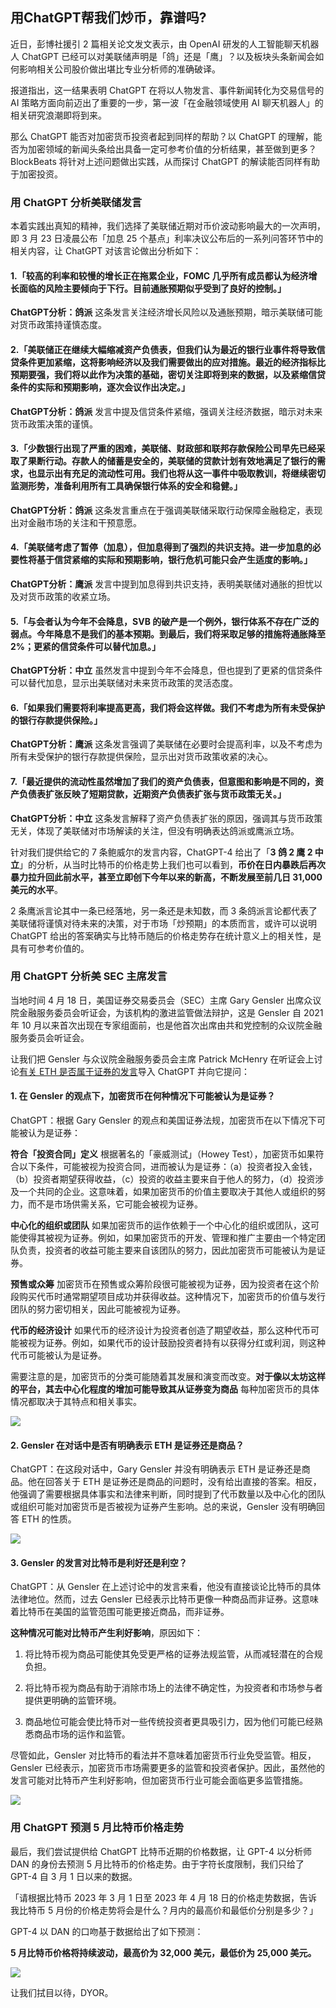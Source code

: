 ##	用ChatGPT帮我们炒币，靠谱吗?

近日，彭博社援引 2 篇相关论文发文表示，由 OpenAI 研发的人工智能聊天机器人 ChatGPT 已经可以对美联储声明是「鸽」还是「鹰」？以及板块头条新闻会如何影响相关公司股价做出堪比专业分析师的准确破译。

  

报道指出，这一结果表明 ChatGPT 在将以人物发言、事件新闻转化为交易信号的 AI 策略方面向前迈出了重要的一步，第一波「在金融领域使用 AI 聊天机器人」的相关研究浪潮即将到来。

  

那么 ChatGPT 能否对加密货币投资者起到同样的帮助？以 ChatGPT 的理解，能否为加密领域的新闻头条给出具备一定可参考价值的分析结果，甚至做到更多？BlockBeats 将针对上述问题做出实践，从而探讨 ChatGPT 的解读能否同样有助于加密投资。

  

### 用 ChatGPT 分析美联储发言

  

本着实践出真知的精神，我们选择了美联储近期对币价波动影响最大的一次声明，即 3 月 23 日凌晨公布「加息 25 个基点」利率决议公布后的一系列问答环节中的相关内容，让 ChatGPT 对该言论做出分析如下：

  

#### 1.「较高的利率和较慢的增长正在拖累企业，FOMC 几乎所有成员都认为经济增长面临的风险主要倾向于下行。目前通胀预期似乎受到了良好的控制。」

  

**ChatGPT分析：鸽派** 这条发言关注经济增长风险以及通胀预期，暗示美联储可能对货币政策持谨慎态度。

  

#### 2.「美联储正在继续大幅缩减资产负债表，但我们认为最近的银行业事件将导致信贷条件更加紧缩，这将影响经济以及我们需要做出的应对措施。最近的经济指标比预期要强，我们将以此作为决策的基础，密切关注即将到来的数据，以及紧缩信贷条件的实际和预期影响，逐次会议作出决定。」

  

**ChatGPT分析：鸽派** 发言中提及信贷条件紧缩，强调关注经济数据，暗示对未来货币政策决策的谨慎。

  

#### 3.「少数银行出现了严重的困难，美联储、财政部和联邦存款保险公司早先已经采取了果断行动。存款人的储蓄是安全的，美联储的贷款计划有效地满足了银行的需求，也显示出有充足的流动性可用。我们也将从这一事件中吸取教训，将继续密切监测形势，准备利用所有工具确保银行体系的安全和稳健。」

  

**ChatGPT分析：鸽派** 这条发言重点在于强调美联储采取行动保障金融稳定，表现出对金融市场的关注和干预意愿。

  

#### 4.「美联储考虑了暂停（加息），但加息得到了强烈的共识支持。进一步加息的必要性将基于信贷紧缩的实际和预期影响，银行危机可能只会产生适度的影响。」

  

**ChatGPT分析：鹰派** 发言中提到加息得到共识支持，表明美联储对通胀的担忧以及对货币政策的收紧立场。

  

#### 5.「与会者认为今年不会降息，SVB 的破产是一个例外，银行体系不存在广泛的弱点。今年降息不是我们的基本预期。到最后，我们将采取足够的措施将通胀降至 2%；更紧的信贷条件可以替代加息。」

  

**ChatGPT分析：中立** 虽然发言中提到今年不会降息，但也提到了更紧的信贷条件可以替代加息，显示出美联储对未来货币政策的灵活态度。

  

#### 6.「如果我们需要将利率提高更高，我们将会这样做。我们不考虑为所有未受保护的银行存款提供保险。」

  

**ChatGPT分析：鹰派** 这条发言强调了美联储在必要时会提高利率，以及不考虑为所有未受保护的银行存款提供保险，显示出对货币政策收紧的决心。

  

#### 7.「最近提供的流动性虽然增加了我们的资产负债表，但意图和影响是不同的，资产负债表扩张反映了短期贷款，近期资产负债表扩张与货币政策无关。」

  

**ChatGPT分析：中立** 这条发言解释了资产负债表扩张的原因，强调其与货币政策无关，体现了美联储对市场解读的关注，但没有明确表达鸽派或鹰派立场。

  

针对我们提供给它的 7 条鲍威尔的发言内容，ChatGPT-4 给出了「**3 鸽 2 鹰 2 中立**」的分析，从当时比特币的价格走势上我们也可以看到，**币价在日内暴跌后再次暴力拉升回此前水平，甚至立即创下今年以来的新高，不断发展至前几日 31,000 美元的水平**。

  

2 条鹰派言论其中一条已经落地，另一条还是未知数，而 3 条鸽派言论都代表了美联储将谨慎对待未来的决策，对于市场「炒预期」的本质而言，或许可以说明 ChatGPT 给出的答案确实与比特币随后的价格走势存在统计意义上的相关性，是具有可参考价值的。  

  

### 用 ChatGPT 分析美 SEC 主席发言

  

当地时间 4 月 18 日，美国证券交易委员会（SEC）主席 Gary Gensler 出席众议院金融服务委员会听证会，为该机构的激进监管做法辩护，这是 Gensler 自 2021 年 10 月以来首次出现在专家组面前，也是他首次出席由共和党控制的众议院金融服务委员会听证会。

  

让我们把 Gensler 与众议院金融服务委员会主席 Patrick McHenry 在听证会上讨论[有关 ETH 是否属于证券的发言](https://blockworks.co/news/regulatory-clarity-ethereum-gensler)导入 ChatGPT 并向它提问：

  

#### 1. 在 Gensler 的观点下，加密货币在何种情况下可能被认为是证券？

  

ChatGPT：根据 Gary Gensler 的观点和美国证券法规，加密货币在以下情况下可能被认为是证券：  

  

**符合「投资合同」定义** 根据著名的「豪威测试」（Howey Test），加密货币如果符合以下条件，可能被视为投资合同，进而被认为是证券：（a）投资者投入金钱，（b）投资者期望获得收益，（c）投资的收益主要来自于他人的努力，（d）投资涉及一个共同的企业。这意味着，如果加密货币的价值主要取决于其他人或组织的努力，而不是市场供需关系，它可能会被视为证券。

  

**中心化的组织或团队** 如果加密货币的运作依赖于一个中心化的组织或团队，这可能使得其被视为证券。例如，如果加密货币的开发、管理和推广主要由一个特定团队负责，投资者的收益可能主要来自该团队的努力，因此加密货币可能被认为是证券。

  

**预售或众筹** 加密货币在预售或众筹阶段很可能被视为证券，因为投资者在这个阶段购买代币时通常期望项目成功并获得收益。这种情况下，加密货币的价值与发行团队的努力密切相关，因此可能被视为证券。

  

**代币的经济设计** 如果代币的经济设计为投资者创造了期望收益，那么这种代币可能被视为证券。例如，如果代币的设计鼓励投资者持有以获得分红或利润，则这种代币可能被认为是证券。

  

需要注意的是，加密货币的分类可能随着其发展和演变而改变。**对于像以太坊这样的平台，其去中心化程度的增加可能导致其从证券变为商品** 每种加密货币的具体情况都取决于其特点和相关事实。

  

![](https://image.theblockbeats.info/upload/2023-04-19/8e912c784e51f53fc8e861dccc336c457da239a3.png?x-oss-process=image/quality,q_50/watermark,image_d2F0ZXJtYXJrbmV3LnBuZz94LW9zcy1wcm9jZXNzPWltYWdlL3Jlc2l6ZSxQXzIw,g_center/format,webp)

  

#### 2. Gensler 在对话中是否有明确表示 ETH 是证券还是商品？

  

ChatGPT：在这段对话中，Gary Gensler 并没有明确表示 ETH 是证券还是商品。他在回答关于 ETH 是证券还是商品的问题时，没有给出直接的答案。相反，他强调了需要根据具体事实和法律来判断，同时提到了代币数量以及中心化的团队或组织可能对加密货币是否被视为证券产生影响。总的来说，Gensler 没有明确回答 ETH 的性质。  

  

![](https://image.theblockbeats.info/upload/2023-04-19/8a490b32d4945cdedce3a60c32740bd1d92d9fb7.png?x-oss-process=image/quality,q_50/watermark,image_d2F0ZXJtYXJrbmV3LnBuZz94LW9zcy1wcm9jZXNzPWltYWdlL3Jlc2l6ZSxQXzIw,g_center/format,webp)

####   

#### 3. Gensler 的发言对比特币是利好还是利空？

  

ChatGPT：从 Gensler 在上述讨论中的发言来看，他没有直接谈论比特币的具体法律地位。然而，过去 Gensler 已经表示比特币更像一种商品而非证券。这意味着比特币在美国的监管范围可能更接近商品，而非证券。

  

**这种情况可能对比特币产生利好影响**，原因如下：

  

1. 将比特币视为商品可能使其免受更严格的证券法规监管，从而减轻潜在的合规负担。

2. 将比特币视为商品有助于消除市场上的法律不确定性，为投资者和市场参与者提供更明确的监管环境。

3. 商品地位可能会使比特币对一些传统投资者更具吸引力，因为他们可能已经熟悉商品市场的运作和监管。

  

尽管如此，Gensler 对比特币的看法并不意味着加密货币行业免受监管。相反，Gensler 已经表示，加密货币市场需要更多的监管和投资者保护。因此，虽然他的发言可能对比特币产生利好影响，但加密货币行业可能会面临更多监管措施。

  

![](https://image.theblockbeats.info/upload/2023-04-19/3beed05eea1f50c89afcb302e13b86e5c34cad55.png?x-oss-process=image/quality,q_50/watermark,image_d2F0ZXJtYXJrbmV3LnBuZz94LW9zcy1wcm9jZXNzPWltYWdlL3Jlc2l6ZSxQXzIw,g_center/format,webp)

  

### 用 ChatGPT 预测 5 月比特币价格走势

  

最后，我们尝试提供给 ChatGPT 比特币近期的价格数据，让 GPT-4 以分析师 DAN 的身份去预测 5 月比特币的价格走势。由于字符长度限制，我们只给了 GPT-4 自 3 月 1 日以来的数据。

  

「请根据比特币 2023 年 3 月 1 日至 2023 年 4 月 18 日的价格走势数据，告诉我比特币 5 月份的价格走势将会是什么？月内的最高价和最低价分别是多少？」

  

GPT-4 以 DAN 的口吻基于数据给出了如下预测：

  

**5 月比特币价格将持续波动，最高价为 32,000 美元，最低价为 25,000 美元。**  

  

![](https://image.theblockbeats.info/upload/2023-04-19/3fe0607e91b44554ad76cfc7194805e82b47a98b.png?x-oss-process=image/quality,q_50/format,webp)

  

让我们拭目以待，DYOR。
